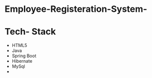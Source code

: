 # Employee-Registeration-System-

# Tech- Stack
- HTML5
- Java
- Spring Boot
- Hibernate
- MySql
- 
